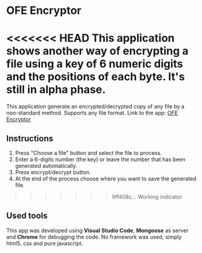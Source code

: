 # OFE Encryptor
<<<<<<< HEAD
This application shows another way of encrypting a file using a key of 6 numeric digits and the positions of each byte.
It's still in alpha phase.
=======
This application generate an encrypted/decrypted copy of any file by a non-standard method. Supports any file format.
Link to the app: [OFE Encryptor](https://jjcapellan.github.io/OFEncryptor/)

## Instructions
1. Press "Choose a file" button and select the file to process.
2. Enter a 6-digits number (the key) or leave the number that has been generated automatically.
3. Press encrypt/decrypt button.
4. At the end of the process choose where you want to save the generated file.
>>>>>>> 9ff408c... Working indicator


## Used tools
This app was developed using **Visual Studio Code**, **Mongoose** as server and **Chrome** for debugging the code.
No framework was used, simply html5, css and pure javascript.
